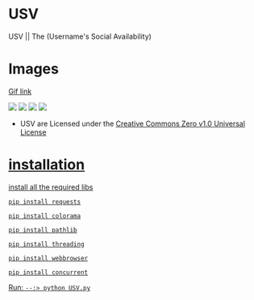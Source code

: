 # USV
USV || The (Username's Social Availability)


# Images




<a href="https://i.postimg.cc/3rBrKJQg/ezgif-5-dd14fa6b2b.gif">Gif link</a>

![](https://cdn.discordapp.com/attachments/790231513849266177/954383757450809404/2022-03-18_17_19_06.png)
![](https://cdn.discordapp.com/attachments/790231513849266177/954383757652140062/2022-03-18_17_19_25.png)
![](https://cdn.discordapp.com/attachments/790231513849266177/954383757849288754/2022-03-18_17_19_41.png)
![](https://cdn.discordapp.com/attachments/790231513849266177/954383758050603008/2022-03-18_17_20_11.png)








- <p>USV are Licensed under the <a href="./LICENSE.md" </a>Creative Commons Zero v1.0 Universal License</p> 


# installation

install all the required libs 


```pip install requests```


```pip install colorama```

```pip install pathlib```

```pip install threading```

```pip install webbrowser```

```pip install concurrent```

Run:
```--:> python USV.py```

